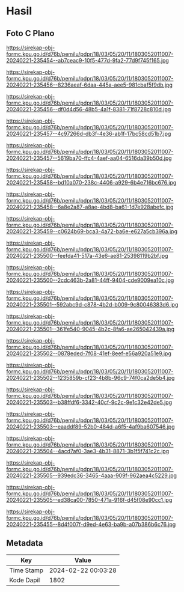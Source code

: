 # Hasil

## Foto C Plano

https://sirekap-obj-formc.kpu.go.id/d76b/pemilu/pdpr/18/03/05/20/11/1803052011007-20240221-235454--ab7ceac9-10f5-477d-9fa2-77d9f745f165.jpg

https://sirekap-obj-formc.kpu.go.id/d76b/pemilu/pdpr/18/03/05/20/11/1803052011007-20240221-235456--8236aeaf-6daa-445a-aee5-981cbaf5f9db.jpg

https://sirekap-obj-formc.kpu.go.id/d76b/pemilu/pdpr/18/03/05/20/11/1803052011007-20240221-235456--df0d4d56-48b5-4a1f-8381-71f8728c810d.jpg

https://sirekap-obj-formc.kpu.go.id/d76b/pemilu/pdpr/18/03/05/20/11/1803052011007-20240221-235457--4c97266d-db3f-4e36-ab1f-17bc58cd51b7.jpg

https://sirekap-obj-formc.kpu.go.id/d76b/pemilu/pdpr/18/03/05/20/11/1803052011007-20240221-235457--5619ba70-ffc4-4aef-aa04-6516da39b50d.jpg

https://sirekap-obj-formc.kpu.go.id/d76b/pemilu/pdpr/18/03/05/20/11/1803052011007-20240221-235458--bd10a070-238c-4406-a929-6b4e716bc676.jpg

https://sirekap-obj-formc.kpu.go.id/d76b/pemilu/pdpr/18/03/05/20/11/1803052011007-20240221-235458--6a8e2a87-a8ae-4bd8-ba61-1d7e928abefc.jpg

https://sirekap-obj-formc.kpu.go.id/d76b/pemilu/pdpr/18/03/05/20/11/1803052011007-20240221-235459--c0624b69-bca3-4a72-ba6e-e627a5cb396a.jpg

https://sirekap-obj-formc.kpu.go.id/d76b/pemilu/pdpr/18/03/05/20/11/1803052011007-20240221-235500--feefda41-517a-43e6-ae81-25398119b2bf.jpg

https://sirekap-obj-formc.kpu.go.id/d76b/pemilu/pdpr/18/03/05/20/11/1803052011007-20240221-235500--2cdc463b-2a81-44ff-9404-cde9009ea10c.jpg

https://sirekap-obj-formc.kpu.go.id/d76b/pemilu/pdpr/18/03/05/20/11/1803052011007-20240221-235501--592abc9d-c878-4b2d-b009-9c80046383d6.jpg

https://sirekap-obj-formc.kpu.go.id/d76b/pemilu/pdpr/18/03/05/20/11/1803052011007-20240221-235501--361fe540-9045-4b2c-8fa6-ae265042439a.jpg

https://sirekap-obj-formc.kpu.go.id/d76b/pemilu/pdpr/18/03/05/20/11/1803052011007-20240221-235502--0878eded-7f08-41ef-8eef-e56a920a51e9.jpg

https://sirekap-obj-formc.kpu.go.id/d76b/pemilu/pdpr/18/03/05/20/11/1803052011007-20240221-235502--1235859b-cf23-4b8b-96c9-74f0ca2de5b4.jpg

https://sirekap-obj-formc.kpu.go.id/d76b/pemilu/pdpr/18/03/05/20/11/1803052011007-20240221-235503--b38ffdf6-3342-40cf-9c2c-9e1c32e42de5.jpg

https://sirekap-obj-formc.kpu.go.id/d76b/pemilu/pdpr/18/03/05/20/11/1803052011007-20240221-235503--eaaddf89-52b0-484d-a6f5-4af9ba607546.jpg

https://sirekap-obj-formc.kpu.go.id/d76b/pemilu/pdpr/18/03/05/20/11/1803052011007-20240221-235504--4acd7af0-3ae3-4b31-8871-3b1f5f741c2c.jpg

https://sirekap-obj-formc.kpu.go.id/d76b/pemilu/pdpr/18/03/05/20/11/1803052011007-20240221-235505--939edc36-3465-4aaa-909f-962aea4c5229.jpg

https://sirekap-obj-formc.kpu.go.id/d76b/pemilu/pdpr/18/03/05/20/11/1803052011007-20240221-235505--ed38ca00-7850-471a-916f-d45f08e90cc1.jpg

https://sirekap-obj-formc.kpu.go.id/d76b/pemilu/pdpr/18/03/05/20/11/1803052011007-20240221-235455--8d4f007f-d9ed-4e63-ba9b-a07b386b6c76.jpg


## Metadata

| Key        | Value               |
| ---------- | ------------------- |
| Time Stamp | 2024-02-22 00:03:28 |
| Kode Dapil | 1802                |



